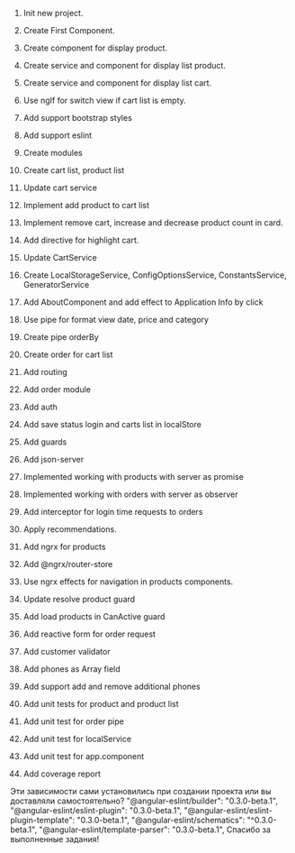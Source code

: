 1. Init new project.
2. Create First Component.
3. Create component for display product.
4. Create service and component for display list product.
5. Create service and component for display list cart.
6. Use ngIf for switch view if cart list is empty.

7. Add support bootstrap styles
8. Add support eslint
9. Create modules
10. Create cart list, product list
11. Update cart service
12. Implement add product to cart list
13. Implement remove cart, increase and decrease product count in card.
14. Add directive for highlight cart.

15. Update CartService
16. Create LocalStorageService, ConfigOptionsService, ConstantsService, GeneratorService 
17. Add AboutComponent  and add effect to Application Info by click

18. Use pipe for format view date, price and category
19. Create pipe orderBy
20. Create order for cart list

21. Add routing
22. Add order module
23. Add auth
24. Add save status login and carts list in localStore
25. Add guards

26. Add json-server
27. Implemented working with products with server as promise
28. Implemented working with orders with server as observer
29. Add interceptor for login time requests to orders

30. Apply recommendations.

31. Add ngrx for products
32. Add @ngrx/router-store
33. Use ngrx effects for navigation in products components.
34. Update resolve product guard
35. Add load products in CanActive guard

36. Add reactive form for order request
37. Add customer validator
37. Add phones as Array field
38. Add support add and remove additional phones

39. Add unit tests for product and product list
40. Add unit test for order pipe
41. Add unit test for localService
42. Add unit test for app.component
43. Add coverage report

Эти зависимости сами установились при создании проекта или вы доставляли самостоятельно?
"@angular-eslint/builder": "0.3.0-beta.1",
    "@angular-eslint/eslint-plugin": "0.3.0-beta.1",
    "@angular-eslint/eslint-plugin-template": "0.3.0-beta.1",
    "@angular-eslint/schematics": "^0.3.0-beta.1",
    "@angular-eslint/template-parser": "0.3.0-beta.1",
Спасибо за выполненные задания!
